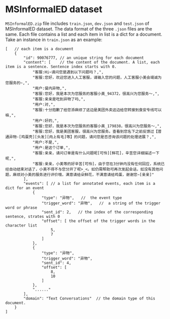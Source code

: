 # MSInformalED dataset

`MSInformalED.zip` file includes `train.json`, `dev.json` and `test.json` of MSInformalED dataset. The data format of the three `.json` files are the same. Each file contains a list and each item in list is a dict for a document. Take an instance in `train.json` as an example:

```JSON5
[   // each item is a document
    { 
        "id": 90076777, // an unique string for each document
        "content": [    // the content of the document. A list, each item is a sentence. Sentence index starts with 0.
            "客服:Hi~请问您是遇到以下问题吗？,",
            "客服:您好，欢迎您进入人工客服，请输入您的问题，人工客服小美会竭诚为您服务的~,",
            "用户:餐内异物,",
            "客服:您好，我是本次为您服务的客服小美_94372，很高兴为您服务～,",
            "客服:亲亲是吃到异物了吗,",
            "用户:对,",
            "客服:十分抱歉了给您添麻烦了这边是美团外卖这边给您转接到食安专线可以嘛,",
            "用户:好的,",
            "客服:您好，我是本次为您服务的客服小美_179838，很高兴为您服务～,",
            "客服:您好，我是美团客服，很高兴为您服务。查看到您名下之前反馈过【普通异物-[鸡蛋壳][头发][肉上有毛]等】的问题，请问您是否咨询该问题的处理进展？,",
            "用户:不是,",
            "用户:是这个订单,",
            "客服:亲亲，请问订单是有什么问题呢[可怜][鲜花]，辛苦您详细描述一下呢,",
            "客服:亲亲，小美等的好辛苦[可怜]，由于您在3分钟内没有任何回应，系统已经自动结束对话了，小美不得不与您分开了呢>_<。如仍需帮助可再次发起会话，如没有其他问题，麻烦对小美的服务进行评价哦，满意请给朵鲜花，不满意请给鸡蛋，谢谢您~[亲亲]"
        ],
        "events": [ // a list for annotated events, each item is a dict for an event
            {
                "type": "异物",   //  the event type
                "trigger_word": "异物",   //  a string of the trigger word or phrase
                "sent_id": 2,   // the index of the corresponding sentence, strates with 0
                "offset": [ the offset of the trigger words in the character list
                    5,
                    7
                ]
            },
            {
                "type": "异物",
                "trigger_word": "异物",
                "sent_id": 4,
                "offset": [
                    8,
                    10
                ]
            },
            "......"
        ],
        "domain": "Text Conversations"  // the domain type of this document.
    }
]
```
